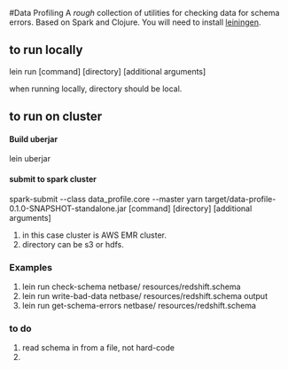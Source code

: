 #Data Profiling
A _rough_ collection of utilities for checking data for schema errors. Based on Spark and Clojure.  You will need to install [leiningen](http://leiningen.org/).



## to run locally

lein run [command] [directory] [additional arguments]

when running locally, directory should be local.



## to run on cluster

#### Build uberjar

lein uberjar

#### submit to spark cluster
spark-submit --class data_profile.core --master yarn target/data-profile-0.1.0-SNAPSHOT-standalone.jar [command] [directory] [additional arguments]

1. in this case cluster is AWS EMR cluster. 
2. directory can be s3 or hdfs.

### Examples
1. lein run check-schema netbase/ resources/redshift.schema
2. lein run write-bad-data netbase/ resources/redshift.schema output
3. lein run get-schema-errors netbase/ resources/redshift.schema




### to do
1. read schema in from a file, not hard-code
2. 